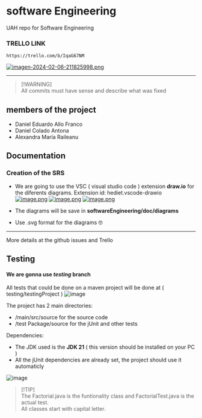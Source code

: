 # software Engineering
UAH repo for Software Engineering 
### TRELLO LINK
```
https://trello.com/b/IqaG67NM
```
[![imagen-2024-02-06-211825998.png](https://i.postimg.cc/Ls5WMtsb/imagen-2024-02-06-211825998.png)](https://postimg.cc/FftpyJ3y)
___

> [!WARNING]\
> All commits must have sense and describe what was fixed

## members of the project
- Daniel Eduardo Allo Franco
- Daniel Colado Antona
- Alexandra María Raileanu

## Documentation

### Creation of the SRS
- We are going to use the VSC ( visual studio code ) extension **draw.io** for the diferents diagrams. Extension id: hediet.vscode-drawio<br>
 [![image.png](https://i.postimg.cc/nh18NRQZ/image.png)](https://postimg.cc/4YnF915F)
[![image.png](https://i.postimg.cc/SRvyHZXD/image.png)](https://postimg.cc/kRW3bvvb)
[![image.png](https://i.postimg.cc/c1jdcbfb/image.png)](https://postimg.cc/K4PXGQqP)
 
- The diagrams will be save in **softwareEngineering/doc/diagrams**
- Use .svg format for the diagrams 🤓
___
More details at the github issues and Trello

## Testing
#### We are gonna use *testing* branch
All tests that could be done on a maven project will be done at ( testing/testingProject )
![image](https://github.com/DanielColado/softwareEngineering/assets/150476751/47356112-a66d-48ba-b180-381b3b8b6e54)

The project has 2 main directories:
- /main/src/source for the source code
- /test Package/source for the jUnit and other tests

Dependencies:
- The JDK used is the  **JDK 21** ( this version should be installed on your PC )
- All the jUnit dependencies are already set, the project should use it automaticly

![image](https://github.com/DanielColado/softwareEngineering/assets/150476751/8f9c0873-21cf-4c8c-bccc-12e30991383f)

> [!TIP]\
> The Factorial.java is the funtionality class and FactorialTest.java is the actual test. <br>
> All classes start with capital letter.
